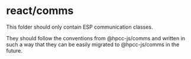 # react/comms

This folder should only contain ESP communication classes.  

They should follow the conventions from @hpcc-js/comms and written in such a way that they can be easily migrated to @hpcc-js/comms in the future.  
